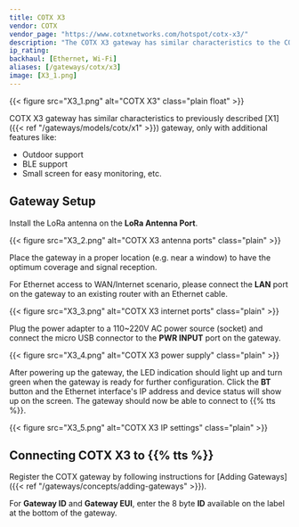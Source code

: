 ```yaml
---
title: COTX X3
vendor: COTX
vendor_page: "https://www.cotxnetworks.com/hotspot/cotx-x3/"
description: "The COTX X3 gateway has similar characteristics to the COTX X1 gateway, only with additional features like outdoor support, BLE support, a small screen for easy monitoring and more."
ip_rating:
backhaul: [Ethernet, Wi-Fi]
aliases: [/gateways/cotx/x3]
image: [X3_1.png]
---
```


{{< figure src="X3_1.png" alt="COTX X3" class="plain float" >}}

COTX X3 gateway has similar characteristics to previously described [X1]({{< ref "/gateways/models/cotx/x1" >}}) gateway, only with additional features like:
- Outdoor support
- BLE support
- Small screen for easy monitoring, etc.

## Gateway Setup

Install the LoRa antenna on the **LoRa Antenna Port**.

{{< figure src="X3_2.png" alt="COTX X3 antenna ports" class="plain" >}}

Place the gateway in a proper location (e.g. near a window) to have the optimum coverage and signal reception.

For Ethernet access to WAN/Internet scenario, please connect the **LAN** port on the gateway to an existing router with an Ethernet cable.

{{< figure src="X3_3.png" alt="COTX X3 internet ports" class="plain" >}}

Plug the power adapter to a 110~220V AC power source (socket) and connect the micro USB connector to the **PWR INPUT** port on the gateway.

{{< figure src="X3_4.png" alt="COTX X3 power supply" class="plain" >}} 

After powering up the gateway, the LED indication should light up and turn green when the gateway is ready for further configuration. Click the **BT** button and the Ethernet interface's IP address and device status will show up on the screen. The gateway should now be able to connect to {{% tts %}}.

{{< figure src="X3_5.png" alt="COTX X3 IP settings" class="plain" >}}

## Connecting COTX X3 to {{% tts %}}

Register the COTX gateway by following instructions for [Adding Gateways]({{< ref "/gateways/concepts/adding-gateways" >}}).

For **Gateway ID** and **Gateway EUI**, enter the 8 byte **ID** available on the label at the bottom of the gateway.
